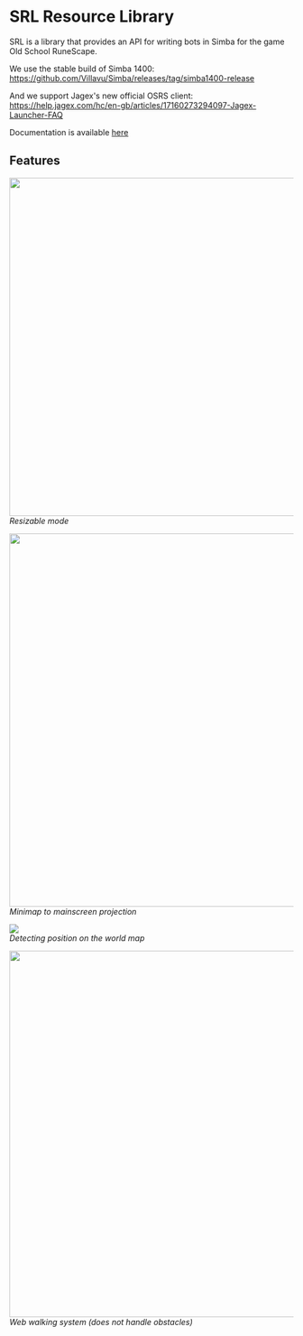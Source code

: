 SRL Resource Library
=====================

SRL is a library that provides an API for writing bots in Simba for the game Old School RuneScape.

We use the stable build of Simba 1400: https://github.com/Villavu/Simba/releases/tag/simba1400-release

And we support Jagex's new official OSRS client: https://help.jagex.com/hc/en-gb/articles/17160273294097-Jagex-Launcher-FAQ


Documentation is available [here](https://villavu.github.io/SRL-Development)

## Features

<img src="docs/images/resizable.png" width="738" height="600">\
*Resizable mode*

<img src="docs/images/mm2ms.png" width="734" height="662">\
*Minimap to mainscreen projection*

<img src="docs/images/walker.png">\
*Detecting position on the world map*

<img src="docs/images/webber.png" width="650" height="650">\
*Web walking system (does not handle obstacles)*

